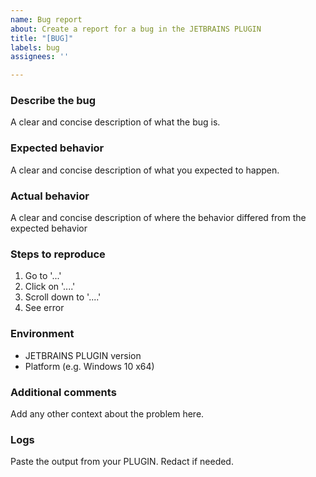 ```yaml
---
name: Bug report
about: Create a report for a bug in the JETBRAINS PLUGIN
title: "[BUG]"
labels: bug
assignees: ''

---
```


### Describe the bug
A clear and concise description of what the bug is.

### Expected behavior
A clear and concise description of what you expected to happen.

### Actual behavior
A clear and concise description of where the behavior differed from the expected behavior

### Steps to reproduce
1. Go to '...'
2. Click on '....'
3. Scroll down to '....'
4. See error

### Environment
- JETBRAINS PLUGIN version
- Platform (e.g. Windows 10 x64)

### Additional comments
Add any other context about the problem here.

### Logs
Paste the output from your PLUGIN. Redact if needed.
